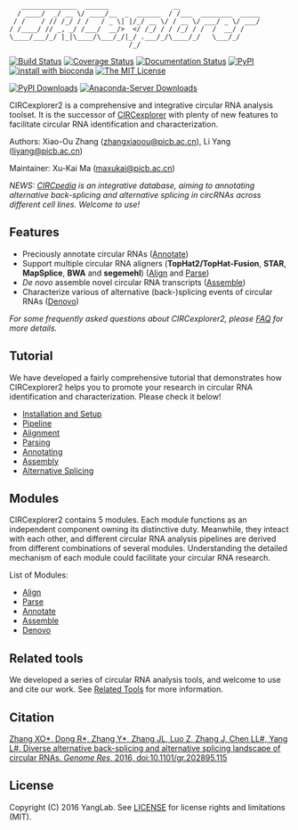 ```
   ______________  ______                __
  / ____/  _/ __ \/ ____/__  _  ______  / /___  ________  _____
 / /    / // /_/ / /   / _ \| |/_/ __ \/ / __ \/ ___/ _ \/ ___/
/ /____/ // _, _/ /___/  __/>  </ /_/ / / /_/ / /  /  __/ /
\____/___/_/ |_|\____/\___/_/|_/ .___/_/\____/_/   \___/_/
                              /_/
```

[![Build Status](https://travis-ci.org/YangLab/CIRCexplorer2.svg?branch=master)](https://travis-ci.org/YangLab/CIRCexplorer2)
[![Coverage Status](https://coveralls.io/repos/github/YangLab/CIRCexplorer2/badge.svg?branch=master)](https://coveralls.io/github/YangLab/CIRCexplorer2?branch=master)
[![Documentation Status](https://readthedocs.org/projects/circexplorer2/badge/?version=latest)](http://circexplorer2.readthedocs.org/en/latest/?badge=latest)
[![PyPI](https://img.shields.io/pypi/v/circexplorer2.svg)](https://pypi.python.org/pypi/CIRCexplorer2)
[![install with bioconda](https://img.shields.io/badge/install%20with-bioconda-brightgreen.svg?style=flat-square)](http://bioconda.github.io/recipes/circexplorer2/README.html)
[![The MIT License](https://img.shields.io/badge/license-MIT-orange.svg)](https://github.com/YangLab/CIRCexplorer2/blob/master/LICENSE.txt)

[![PyPI Downloads](https://img.shields.io/pypi/dm/circexplorer2.svg)](https://pypi.python.org/pypi/circexplorer2)
[![Anaconda-Server Downloads](https://anaconda.org/bioconda/circexplorer2/badges/downloads.svg)](https://anaconda.org/bioconda/circexplorer2)


CIRCexplorer2 is a comprehensive and integrative circular RNA analysis toolset. It is the successor of [CIRCexplorer](http://yanglab.github.io/CIRCexplorer/) with plenty of new features to facilitate circular RNA identification and characterization.

Authors: Xiao-Ou Zhang (zhangxiaoou@picb.ac.cn), Li Yang (liyang@picb.ac.cn)

Maintainer: Xu-Kai Ma (maxukai@picb.ac.cn)

*NEWS: [CIRCpedia](http://www.picb.ac.cn/rnomics/circpedia) is an integrative database, aiming to annotating alternative back-splicing and alternative splicing in circRNAs across different cell lines. Welcome to use!*

## Features

* Preciously annotate circular RNAs ([Annotate](modules/annotate.md))
* Support multiple circular RNA aligners (**TopHat2/TopHat-Fusion**, **STAR**, **MapSplice**, **BWA** and **segemehl**) ([Align](modules/align.md) and [Parse](modules/parse.md))
* *De novo* assemble novel circular RNA transcripts ([Assemble](modules/assemble.md))
* Characterize various of alternative (back-)splicing events of circular RNAs ([Denovo](modules/denovo.md))

*For some frequently asked questions about CIRCexplorer2, please [FAQ](about/faq.md) for more details.*

## Tutorial

We have developed a fairly comprehensive tutorial that demonstrates how CIRCexplorer2 helps you to promote your research in circular RNA identification and characterization. Please check it below!

* [Installation and Setup](tutorial/setup.md)
* [Pipeline](tutorial/pipeline.md)
* [Alignment](tutorial/alignment.md)
* [Parsing](tutorial/parsing.md)
* [Annotating](tutorial/annotating.md)
* [Assembly](tutorial/assembly.md)
* [Alternative Splicing](tutorial/as.md)

## Modules

CIRCexplorer2 contains 5 modules. Each module functions as an independent component owning its distinctive duty. Meanwhile, they inteact with each other, and different circular RNA analysis pipelines are derived from different combinations of several modules. Understanding the detailed mechanism of each module could facilitate your circular RNA research.

List of Modules:

* [Align](modules/align.md)
* [Parse](modules/parse.md)
* [Annotate](modules/annotate.md)
* [Assemble](modules/assemble.md)
* [Denovo](modules/denovo.md)

## Related tools

We developed a series of circular RNA analysis tools, and welcome to use and cite our work. See [Related Tools](about/tools.md) for more information.

## Citation

[Zhang XO\*, Dong R\*, Zhang Y\*, Zhang JL, Luo Z, Zhang J, Chen LL#, Yang L#. Diverse alternative back-splicing and alternative splicing landscape of circular RNAs. *Genome Res*, 2016, doi:10.1101/gr.202895.115](http://genome.cshlp.org/content/early/2016/06/30/gr.202895.115.abstract)

## License

Copyright (C) 2016 YangLab. See [LICENSE](about/license.md) for license rights and limitations (MIT).
